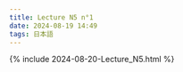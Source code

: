 ```yaml
---
title: Lecture N5 n°1
date: 2024-08-19 14:49
tags: 日本語
---
```


{% include 2024-08-20-Lecture_N5.html %}